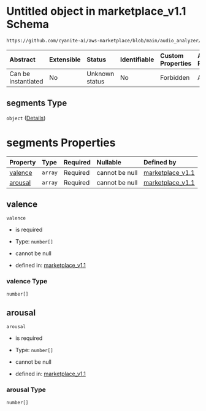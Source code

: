 # Untitled object in marketplace\_v1.1 Schema

```txt
https://github.com/cyanite-ai/aws-marketplace/blob/main/audio_analyzer/schemes/marketplace_v1.1/schema/marketplace_v1.1.schema.json#/properties/analysis/properties/valenceArousal_v8/properties/segments
```



| Abstract            | Extensible | Status         | Identifiable | Custom Properties | Additional Properties | Access Restrictions | Defined In                                                                                       |
| :------------------ | :--------- | :------------- | :----------- | :---------------- | :-------------------- | :------------------ | :----------------------------------------------------------------------------------------------- |
| Can be instantiated | No         | Unknown status | No           | Forbidden         | Allowed               | none                | [marketplace\_v1.1.schema.json\*](../schema/marketplace_v1.1.schema.json "open original schema") |

## segments Type

`object` ([Details](marketplace_v1-properties-analysis-properties-valencearousal_v8-properties-segments.md))

# segments Properties

| Property            | Type    | Required | Nullable       | Defined by                                                                                                                                                                                                                                                                                                                                                    |
| :------------------ | :------ | :------- | :------------- | :------------------------------------------------------------------------------------------------------------------------------------------------------------------------------------------------------------------------------------------------------------------------------------------------------------------------------------------------------------ |
| [valence](#valence) | `array` | Required | cannot be null | [marketplace\_v1.1](marketplace_v1-properties-analysis-properties-valencearousal_v8-properties-segments-properties-valence.md "https://github.com/cyanite-ai/aws-marketplace/blob/main/audio_analyzer/schemes/marketplace_v1.1/schema/marketplace_v1.1.schema.json#/properties/analysis/properties/valenceArousal_v8/properties/segments/properties/valence") |
| [arousal](#arousal) | `array` | Required | cannot be null | [marketplace\_v1.1](marketplace_v1-properties-analysis-properties-valencearousal_v8-properties-segments-properties-arousal.md "https://github.com/cyanite-ai/aws-marketplace/blob/main/audio_analyzer/schemes/marketplace_v1.1/schema/marketplace_v1.1.schema.json#/properties/analysis/properties/valenceArousal_v8/properties/segments/properties/arousal") |

## valence



`valence`

*   is required

*   Type: `number[]`

*   cannot be null

*   defined in: [marketplace\_v1.1](marketplace_v1-properties-analysis-properties-valencearousal_v8-properties-segments-properties-valence.md "https://github.com/cyanite-ai/aws-marketplace/blob/main/audio_analyzer/schemes/marketplace_v1.1/schema/marketplace_v1.1.schema.json#/properties/analysis/properties/valenceArousal_v8/properties/segments/properties/valence")

### valence Type

`number[]`

## arousal



`arousal`

*   is required

*   Type: `number[]`

*   cannot be null

*   defined in: [marketplace\_v1.1](marketplace_v1-properties-analysis-properties-valencearousal_v8-properties-segments-properties-arousal.md "https://github.com/cyanite-ai/aws-marketplace/blob/main/audio_analyzer/schemes/marketplace_v1.1/schema/marketplace_v1.1.schema.json#/properties/analysis/properties/valenceArousal_v8/properties/segments/properties/arousal")

### arousal Type

`number[]`

